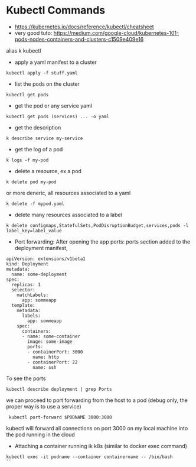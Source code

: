 # Kubectl Commands
* https://kubernetes.io/docs/reference/kubectl/cheatsheet
* very good tuto: https://medium.com/google-cloud/kubernetes-101-pods-nodes-containers-and-clusters-c1509e409e16

alias k kubectl

* apply a yaml manifest to a cluster
```
kubectl apply -f stuff.yaml
```
* list the pods on the cluster
```
kubectl get pods
```
* get the pod or any service yaml
```
kubectl get pods (services) ... -o yaml
```
* get the description
```
k describe service my-service
```
* get the log of a pod
```
k logs -f my-pod
```
* delete a resource, ex a pod
```
k delete pod my-pod
```
or more deneric, all resources associated to a yaml
```
k delete -f mypod.yaml
```
* delete many resources associated to a label
```
k delete configmaps,StatefulSets,PodDisruptionBudget,services,pods -l label_key=label_value
```
* Port forwarding: After opening the app ports: ports section added to the deployment manifest, 
```
apiVersion: extensions/v1beta1
kind: Deployment
metadata:
  name: some-deployment
spec:
  replicas: 1
  selector:
    matchLabels:
      app: sommeapp
  template:
    metadata:
      labels:
        app: sommeapp
    spec:
      containers:
      - name: some-container
        image: some-image
        ports:                                      
        - containerPort: 3000                      
          name: http                               
        - containerPort: 22                        
          name: ssh      
```
To see the ports
```
kubectl describe deployment | grep Ports
```
we can proceed to port forwarding from the host to a pod (debug only, the proper way is to use a service)
```
 kubectl port-forward $PODNAME 3000:3000
 ```
 kubectl will forward all connections on port 3000 on my local machine into the pod running in the cloud
 
* Attaching a container running ik k8s (similar to docker exec command)
```
kubectl exec -it podname --container containername -- /bin/bash
``

